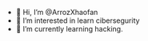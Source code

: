 - 👋 Hi, I’m @ArrozXhaofan
- 👀 I’m interested in learn cibersegurity
- 🌱 I’m currently learning hacking.
